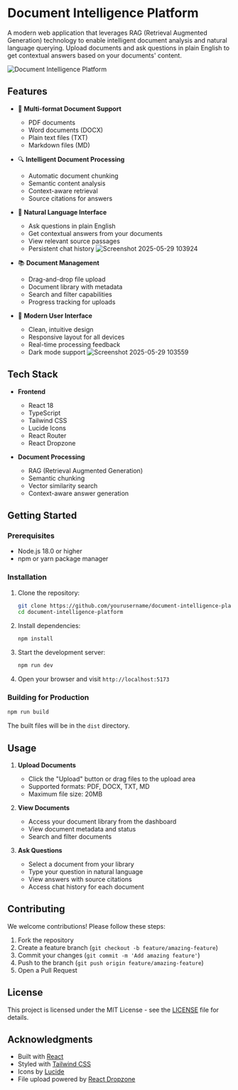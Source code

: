 # Document Intelligence Platform

A modern web application that leverages RAG (Retrieval Augmented Generation) technology to enable intelligent document analysis and natural language querying. Upload documents and ask questions in plain English to get contextual answers based on your documents' content.

![Document Intelligence Platform](https://images.pexels.com/photos/590016/pexels-photo-590016.jpeg?auto=compress&cs=tinysrgb&w=1260&h=750&dpr=2)

## Features

- 📄 **Multi-format Document Support**
  - PDF documents
  - Word documents (DOCX)
  - Plain text files (TXT)
  - Markdown files (MD)

- 🔍 **Intelligent Document Processing**
  - Automatic document chunking
  - Semantic content analysis
  - Context-aware retrieval
  - Source citations for answers

- 💬 **Natural Language Interface**
  - Ask questions in plain English
  - Get contextual answers from your documents
  - View relevant source passages
  - Persistent chat history ![Screenshot 2025-05-29 103924](https://github.com/user-attachments/assets/02f32f6d-bf5b-4460-afc1-4c84ca6df2bb)


- 📚 **Document Management**
  - Drag-and-drop file upload
  - Document library with metadata
  - Search and filter capabilities
  - Progress tracking for uploads

- 🎨 **Modern User Interface**
  - Clean, intuitive design
  - Responsive layout for all devices
  - Real-time processing feedback
  - Dark mode support  ![Screenshot 2025-05-29 103559](https://github.com/user-attachments/assets/0edff023-06a6-40ad-b419-31a02907509c)


## Tech Stack

- **Frontend**
  - React 18
  - TypeScript
  - Tailwind CSS
  - Lucide Icons
  - React Router
  - React Dropzone

- **Document Processing**
  - RAG (Retrieval Augmented Generation)
  - Semantic chunking
  - Vector similarity search
  - Context-aware answer generation

## Getting Started

### Prerequisites

- Node.js 18.0 or higher
- npm or yarn package manager

### Installation

1. Clone the repository:
   ```bash
   git clone https://github.com/yourusername/document-intelligence-platform.git
   cd document-intelligence-platform
   ```

2. Install dependencies:
   ```bash
   npm install
   ```

3. Start the development server:
   ```bash
   npm run dev
   ```

4. Open your browser and visit `http://localhost:5173`

### Building for Production

```bash
npm run build
```

The built files will be in the `dist` directory.

## Usage

1. **Upload Documents**
   - Click the "Upload" button or drag files to the upload area
   - Supported formats: PDF, DOCX, TXT, MD
   - Maximum file size: 20MB

2. **View Documents**
   - Access your document library from the dashboard
   - View document metadata and status
   - Search and filter documents

3. **Ask Questions**
   - Select a document from your library
   - Type your question in natural language
   - View answers with source citations
   - Access chat history for each document

## Contributing

We welcome contributions! Please follow these steps:

1. Fork the repository
2. Create a feature branch (`git checkout -b feature/amazing-feature`)
3. Commit your changes (`git commit -m 'Add amazing feature'`)
4. Push to the branch (`git push origin feature/amazing-feature`)
5. Open a Pull Request

## License

This project is licensed under the MIT License - see the [LICENSE](LICENSE) file for details.

## Acknowledgments

- Built with [React](https://reactjs.org/)
- Styled with [Tailwind CSS](https://tailwindcss.com/)
- Icons by [Lucide](https://lucide.dev/)
- File upload powered by [React Dropzone](https://react-dropzone.js.org/)
